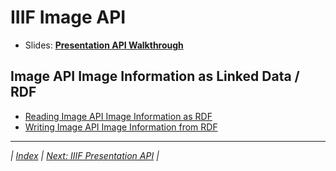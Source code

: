 # IIIF Image API

  * Slides: **[Presentation API Walkthrough](http://www.slideshare.net/IIIF_io/presentation-api-walkthrough)**

## Image API Image Information as Linked Data / RDF

  * [Reading Image API Image Information as RDF](read_image_info.md)
  * [Writing Image API Image Information from RDF](write_image_info.md)

---

_| [Index](../README.md) | [Next: IIIF Presentation API](../prezi_api/README.md) |_